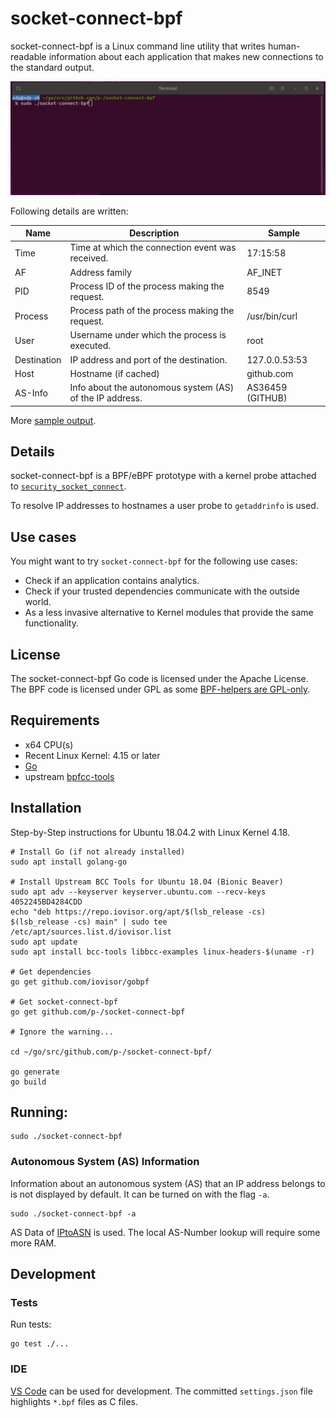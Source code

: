 # socket-connect-bpf

socket-connect-bpf is a Linux command line utility that writes human-readable information about each application that makes new connections to the standard output.

![socket-connect-bpf while making a request with curl](samples/socket-connect-bpf.gif)

Following details are written:

| Name          | Description                                              | Sample           |
| --------------|----------------------------------------------------------|------------------|
| Time          | Time at which the connection event was received.         | 17:15:58         |
| AF            | Address family                                           | AF_INET          |
| PID           | Process ID of the process making the request.            | 8549             |
| Process       | Process path of the process making the request.          | /usr/bin/curl    |
| User          | Username under which the process is executed.            | root             |
| Destination   | IP address and port of the destination.                  | 127.0.0.53:53    |
| Host          | Hostname (if cached)                                     | github.com       |
| AS-Info       | Info about the autonomous system (AS) of the IP address. | AS36459 (GITHUB) |

More [sample output](samples/socket-connect-bpf-example.txt).

## Details
socket-connect-bpf is a BPF/eBPF prototype with a kernel probe attached to [`security_socket_connect`](https://github.com/torvalds/linux/blob/master/include/linux/security.h).

To resolve IP addresses to hostnames a user probe to `getaddrinfo` is used.

## Use cases

You might want to try `socket-connect-bpf` for the following use cases:

* Check if an application contains analytics.
* Check if your trusted dependencies communicate with the outside world.
* As a less invasive alternative to Kernel modules that provide the same functionality.

## License
The socket-connect-bpf Go code is licensed under the Apache License. The BPF code is licensed under GPL as some [BPF-helpers are GPL-only](https://github.com/iovisor/bcc/blob/master/docs/kernel-versions.md#helpers).

## Requirements
* x64 CPU(s)
* Recent Linux Kernel: 4.15 or later
* [Go](https://golang.org/)
* upstream [bpfcc-tools](https://github.com/iovisor/bcc/blob/master/INSTALL.md#ubuntu---binary)


## Installation
Step-by-Step instructions for Ubuntu 18.04.2 with Linux Kernel 4.18.

    # Install Go (if not already installed)
    sudo apt install golang-go

    # Install Upstream BCC Tools for Ubuntu 18.04 (Bionic Beaver)
    sudo apt adv --keyserver keyserver.ubuntu.com --recv-keys 4052245BD4284CDD
    echo "deb https://repo.iovisor.org/apt/$(lsb_release -cs) $(lsb_release -cs) main" | sudo tee /etc/apt/sources.list.d/iovisor.list
    sudo apt update
    sudo apt install bcc-tools libbcc-examples linux-headers-$(uname -r)

    # Get dependencies
    go get github.com/iovisor/gobpf

    # Get socket-connect-bpf
    go get github.com/p-/socket-connect-bpf

    # Ignore the warning...

    cd ~/go/src/github.com/p-/socket-connect-bpf/

    go generate
    go build

## Running:

    sudo ./socket-connect-bpf

### Autonomous System (AS) Information

Information about an autonomous system (AS) that an IP address belongs to is not displayed by default.
It can be turned on with the flag `-a`.

    sudo ./socket-connect-bpf -a

AS Data of [IPtoASN](https://iptoasn.com/) is used.
The local AS-Number lookup will require some more RAM.

## Development

### Tests
Run tests:

    go test ./...

### IDE
[VS Code](https://code.visualstudio.com/) can be used for development. The committed `settings.json` file highlights `*.bpf` files as C files.